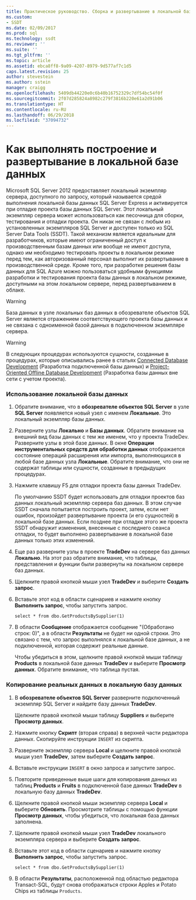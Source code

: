 ```yaml
---
title: Практическое руководство. Сборка и развертывание в локальной базе данных | Документация Майкрософт
ms.custom:
- SSDT
ms.date: 02/09/2017
ms.prod: sql
ms.technology: ssdt
ms.reviewer: ''
ms.suite: ''
ms.tgt_pltfrm: ''
ms.topic: article
ms.assetid: ebca8ff8-9a09-4207-8979-9d577af7c1d5
caps.latest.revision: 25
author: stevestein
ms.author: sstein
manager: craigg
ms.openlocfilehash: 5409db44220e0c6b40b16752329c7df54bc54f0f
ms.sourcegitcommit: 2f07d285824a8982c279f3816b220e61a2d91b06
ms.translationtype: HT
ms.contentlocale: ru-RU
ms.lasthandoff: 06/29/2018
ms.locfileid: "37094732"
---
```

# <a name="how-to-build-and-deploy-to-a-local-database"></a>Как выполнять построение и развертывание в локальной базе данных
Microsoft SQL Server 2012 предоставляет локальный экземпляр сервера, доступного по запросу, который называется средой выполнения локальной базы данных SQL Server Express и активируется при отладке проекта базы данных SQL Server. Этот локальный экземпляр сервера может использоваться как песочница для сборки, тестирования и отладки проекта. Он никак не связан с любым из установленных экземпляров SQL Server и доступен только из SQL Server Data Tools (SSDT). Такой механизм является идеальным для разработчиков, которые имеют ограниченный доступ к производственным базам данных или вообще не имеют доступа, однако им необходимо тестировать проекты в локальном режиме перед тем, как авторизованный персонал выполнит их развертывание в производственной среде. Кроме того, при разработке решения базы данных для SQL Azure можно пользоваться удобными функциями разработки и тестирования проекта базы данных в локальном режиме, доступными на этом локальном сервере, перед развертыванием в облаке.  
  
> [!WARNING]  
> База данных в узле локальных баз данных в обозревателе объектов SQL Server является отражением соответствующего проекта базы данных и не связана с одноименной базой данных в подключенном экземпляре сервера.  
  
> [!WARNING]  
> В следующих процедурах используются сущности, созданные в процедурах, которые описывались ранее в статьях [Connected Database Development](../ssdt/connected-database-development.md) (Разработка подключенной базы данных) и [Project-Oriented Offline Database Development](../ssdt/project-oriented-offline-database-development.md) (Разработка базы данных вне сети с учетом проекта).  
  
### <a name="to-use-the-local-database"></a>Использование локальной базы данных  
  
1.  Обратите внимание, что в **обозревателе объектов SQL Server** в узле **SQL Server** появляется новый узел с именем **Локальные**. Это локальный экземпляр базы данных.  
  
2.  Разверните узлы **Локально** и **Базы данных**. Обратите внимание на внешний вид базы данных с тем же именем, что у проекта TradeDev. Разверните узлы в этой базе данных. В окне **Операции инструментальных средств для обработки данных** отображается состояние операций расширения или импорта, выполняющихся в любой базе данных узла **Локальные**. Обратите внимание, что они не содержат таблицы или сущности, созданные в предыдущих процедурах.  
  
3.  Нажмите клавишу F5 для отладки проекта базы данных TradeDev.  
  
    По умолчанию SSDT будет использовать для отладки проектов баз данных локальный экземпляр сервера баз данных. В этом случае SSDT сначала попытается построить проект, затем, если нет ошибок, произойдет развертывание проекта (и его сущностей) в локальной базе данных. Если позднее при отладке этого же проекта SSDT обнаружит изменения, внесенные с последнего сеанса отладки, то будет выполнено развертывание в локальной базе данных только этих изменений.  
  
4.  Еще раз разверните узлы в проекте **TradeDev** на сервере баз данных **Локально**. На этот раз обратите внимание, что таблицы, представления и функции были развернуты на локальном сервере баз данных.  
  
5.  Щелкните правой кнопкой мыши узел **TradeDev** и выберите **Создать запрос**.  
  
6.  Вставьте этот код в области сценариев и нажмите кнопку **Выполнить запрос**, чтобы запустить запрос.  
  
    ```  
    select * from dbo.GetProductsBySupplier(1)  
    ```  
  
7.  В области **Сообщение** отображается сообщение "(Обработано строк: 0)", а в области **Результаты** не будет ни одной строки. Это связано с тем, что запрос выполнялся к локальной базе данных, а не подключенной, которая содержит реальные данные.  
  
    Чтобы убедиться в этом, щелкните правой кнопкой мыши таблицу **Products** в локальной базе данных **TradeDev** и выберите **Просмотр данных**. Обратите внимание, что таблица пустая.  
  
### <a name="to-replicate-real-data-to-the-local-database"></a>Копирование реальных данных в локальную базу данных  
  
1.  В **обозревателе объектов SQL Server** разверните подключенный экземпляр SQL Server и найдите базу данных **TradeDev**.  
  
    Щелкните правой кнопкой мыши таблицу **Suppliers** и выберите **Просмотр данных**.  
  
2.  Нажмите кнопку **Скрипт** (вторая справа) в верхней части редактора данных. Скопируйте инструкции `INSERT` из скрипта.  
  
3.  Разверните экземпляр сервера **Local** и щелкните правой кнопкой мыши узел **TradeDev**, затем выберите **Создать запрос**.  
  
4.  Вставьте инструкции `INSERT` в окно запроса и запустите запрос.  
  
5.  Повторите приведенные выше шаги для копирования данных из таблиц **Products** и **Fruits** в подключенной базе данных **TradeDev** в локальную базу данных **TradeDev**.  
  
6.  Щелкните правой кнопкой мыши экземпляр сервера **Local** и выберите **Обновить**. Просмотрите таблицы с помощью функции **Просмотр данных**, чтобы убедиться, что локальная база данных заполнена.  
  
7.  Щелкните правой кнопкой мыши узел **TradeDev** локального экземпляра сервера и выберите **Создать запрос**.  
  
8.  Вставьте этот код в области сценариев и нажмите кнопку **Выполнить запрос**, чтобы запустить запрос.  
  
    ```  
    select * from dbo.GetProductsBySupplier(1)  
    ```  
  
9. В области **Результаты**, расположенной под областью редактора Transact\-SQL, будут снова отображаться строки Apples и Potato Chips из таблицы `Products`.  
  
